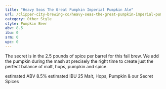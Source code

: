 ```yaml
---
title: "Heavy Seas The Great Pumpkin Imperial Pumpkin Ale"
url: /clipper-city-brewing-co/heavy-seas-the-great-pumpkin-imperial-pumpkin-ale/
category: Other Style
style: Pumpkin Beer
abv: 8.5
ibu: 0
srm: 0
upc: 0
---
```

The secret is in the 2.5 pounds of spice per barrel for this fall brew. We add the pumpkin during the mash at precisely the right time to create just the perfect balance of malt, hops, pumpkin and spice.

estimated ABV 8.5% estimated IBU 25
Malt, Hops, Pumpkin & our Secret Spices
